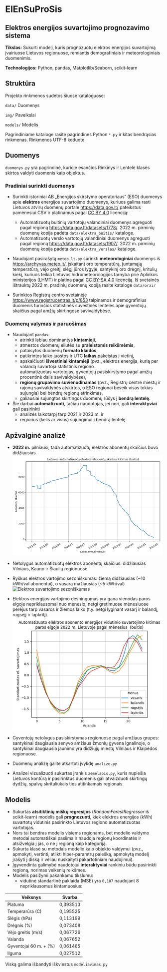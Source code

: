 # ElEnSuProSis
##  Elektros energijos suvartojimo prognozavimo sistema

**Tikslas:** Sukurti modelį, kuris prognozuotų elektros energijos suvartojimą įvairiuose Lietuvos regionuose, 
remiantis demografiniais ir meteorologiniais duomenimis.

**Technologijos:** Python, pandas, Matplotlib/Seaborn, scikit-learn


## Struktūra
Projekto rinkmenos sudėtos šiuose kataloguose:

`data/` Duomenys

`img/` Paveikslai

`models/` Modelis

Pagrindiniame kataloge rasite pagrindines Python `*.py` ir kitas bendrąsias rinkmenas. Rinkmenos UTF-8 koduote.


## Duomenys

`duomenys.py` yra pagrindinė, kurioje esančios Rinkinys ir Lentelė klasės skirtos valdyti duomenis kaip objektus.


### Pradiniai surinkti duomenys

* Surinkti istoriniai AB „Energijos skirstymo operatoriaus“ (ESO) duomenys apie **elektros** energijos suvartojimo 
  duomenys, kuriuos galima rasti Lietuvos atvirų duomenų portale <https://data.gov.lt/> pateikstus pamėnesiui CSV ir 
  platinamus pagal [CC BY 4.0](https://creativecommons.org/licenses/by/4.0/legalcode.lt) licenciją: 
  * Automatizuotų buitinių vartotojų valandiniai duomenys agreguoti pagal regioną <https://data.gov.lt/datasets/1778/>. 
    2022 m. pirminių duomenų kopija padėta `data/elektra_buitis/` kataloge.
  * Automatizuotų verslo vartotojų valandiniai duomenys agreguoti pagal regioną <https://data.gov.lt/datasets/1907/>. 
    2022 m. pirminių duomenų kopija padėta `data/elektra_verslas/` kataloge.

* Naudojant pasirašytą `meteo_lt.py` surinkti **meteorologiniai** duomenys iš <https://archyvas.meteo.lt/>, įskaitant
  oro temperatūrą, juntamąją temperatūrą, vėjo greitį, slėgį jūros lygyje, santykinį oro drėgnį, kritulių kiekį,
  kuriuos teikia Lietuvos hidrometeorologijos tarnyba prie Aplinkos ministerijos (LHMT) ir platina pagal 
  [CC BY-SA 4.0](https://creativecommons.org/licenses/by-sa/4.0/legalcode.lt) licenciją. 
  Iš svetainės ištrauktų 2022 m. pradinių duomenų kopiją rasite kataloge `data/orai/`

* Surinktos Registrų centro svetainėje <https://www.registrucentras.lt/p/853> talpinamos ir demografinius duomenis 
  turinčios statistinės suvestinės lentelės apie gyventojų skaičius pagal amžių skirtingose savivaldybėse. 
    

### Duomenų valymas ir paruošimas

* Naudojant `pandas`:
  * atrinkti labiau dominantys **kintamieji**, 
  * atmestos duomenų eilutės su **praleistomis reikšmėmis**, 
  * pataisytos duomenų **formato klaidos**, 
  * patikrintos laiko juostos ir UTC **laikas** pakeistas į vietinį, 
  * apskaičiuoti **išvestiniai kintamieji** (pvz., elektros energija, kurią per valandą suvartoja statistinis regiono  
    automatizuotas vartotojas, gyventojų pasiskirstymo pagal amžių procentinė dalis savivaldybėse), 
  * **regionų grupavimo suvienodinamas** (pvz., Registrų centre miestų ir rajonų savivaldybės atskirtos, o ESO regionai 
    beveik visas tokias sujungia) bei bendrų regionų atrinkimas, 
  * galiausiai sujungtos skirtingos duomenų rūšys į **bendrą lentelę**. 
* Šie darbai **automatizuoti**, tačiau naudotojas, jei nori, gali **interaktyviai** gali pasirinkti 
  * analizės laikotarpį tarp 2021 ir 2023 m. ir
  * regionus (kelis ar visus) sujungimui į bendrą lentelę.


## Apžvalginė analizė

* **2022 m.** pilniausi, tada automatizuotų elektros abonentų skaičius buvo didžiausias.
![abonentų skaičiaus kitimas laike](./img/Elektros%20abonent%C5%B3%20skai%C4%8Dius%20(buitis).png)
* Netolygus automatizuotų elektros abonentų skaičius: didžiausias Vilniaus, Kauno ir Šiaulių regionuose
* Ryškus elektros vartojimo sezoniškumas: žiemą didžiausias (~10 kWh/val abonentui), o vasarą mažiausias (~5 kWh/val)
![Elektros suvartojimo sezoniškumas](./img/Elektros%20vartojimo%20sezoni%C5%A1kumas%20(buitis).png)
* Elektros energijos vartojimo dėsningumas yra gana vienodas paros eigoje nepriklausomai nuo mėnesio, netgi gretimuose 
  mėnesiuose perėjus tarp vasaros ir žiemos laiko (t.y. netgi lyginant vasarį ir balandį, rugsėjį ir lapkritį).
![Elektros suvartojimo kitimas paroje](./img/Elektros%20vartojimas%20paroje%202022%20m%20(buitis).png)
* Gyventojų netolygus pasiskirstymas regionuose pagal amžiaus grupes: santykinai daugiausia senyvo amžiaus žmonių
  gyvena Ignalinoje, o santykinai daugiausia jaunimo yra didžiųjų miestų Vilniaus ir Klaipėdos regionuose.

* Duomenų analizę galite atkartoti įvykdę `analize.py`
* Analizei vizualizuoti sukurtas įrankis `zemelapis.py`, kuris nupiešia Lietuvos kontūrą ir pasirinktus duomenis 
  gali atvaizduoti skirtingų dydžių, spalvų skrituliukais ties atitinkamais regionais.
 
## Modelis 
* Sukurtas **atsitiktinių miškų regresijos** (_RandomForestRegressor_ iš scikit-learn) modelis gali **prognozuoti**, 
  kiek elektros energijos (kWh) suvartotų vidutinis pasirinkto Lietuvos regiono automatizuotas vartotojas.
* Nors tai bendras modelis visiems regionams, bet modelio valdymo metodai automatiškai pasiima ir naudoja regionų 
  koordinatės ir atsižvelgia į jas, o ne į regioną kaip kategoriją.
* Sukurta klasė su metodais modelio kaip objekto valdymui (pvz., apmokyti, vertinti, atlikti hiper-paramtrų paiešką, 
  apmokytą modelį įrašyti į diską ir vėliau nuskaityti pakartotiniam naudojimui).
* Įgyvendinta galimybė naudotojui **interaktyviai** rankiniu būdu pasirinkti regioną, norimas veiksnių reikšmes.
* Modelis pasižymi pakankamu tikslumu: 
  * vidutinė standartinė paklaida (MSE) yra `0,107` naudojant 8 nepriklausomus kintamuosius:    

| Veiksnys                | Svarba   |
|-------------------------|----------|
| Platuma                 | 0,393513 |
| Temperarūra (C)         | 0,195525 |
| Slėgis (hPa)            | 0,113199 |
| Drėgnis (%)             | 0,073408 |
| Vėjo greitis (m/s)      | 0,067726 |
| Valanda                 | 0,067652 |
| Gyventojai 60 m. + (%)  | 0,061465 |
| Ilguma                  | 0,027512 |

Viską galima išbandyti iškviestus `modeliavimas.py`

